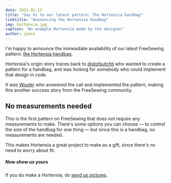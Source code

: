```yaml
---
date: 2021-02-13
title: "Say hi to our latest pattern: The Hortensia handbag"
linktitle: "Announcing the Hortensia handbag"
img: hortensia.jpg
caption: "An example Hortensia made by the designer"
author: joost
---
```


I'm happy to announce the immeadiate availability of our latest FreeSewing pattern: [the Hortensia handbag](/designs/hortensia/).

Hortensia's origin story traces back to [@stofsutchti](https://twitter.com/stoffsuchti) who wanted to create a pattern for a handbag, and was looking for somebody who could implement that design in code.

It was [Wouter](https://github.com/woutervdub) who answered the call and implemented the pattern, making this another success story from the FreeSewing community.

## No measurements needed

This is the first pattern on FreeSewing that does not require any measurements to make. There's some options you can choose — to control the size of the handbag for one thing — but since this is a handbag, no measurements are needed.

This makes Hortensia a great project to make as a gift, since there's no need to worry about fit.

<Tip>

##### Now show us yours

If you do make a Hortensia, do [send us pictures](https://chat.freesewing.org/).

</Tip>
